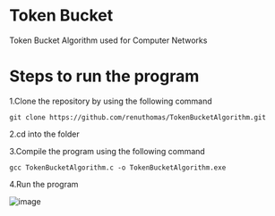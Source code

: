 # Token Bucket
Token Bucket Algorithm used for Computer Networks

# Steps to run the program

1.Clone the repository by using the following command
```
git clone https://github.com/renuthomas/TokenBucketAlgorithm.git
```
2.cd into the folder

3.Compile the program using the following command
```
gcc TokenBucketAlgorithm.c -o TokenBucketAlgorithm.exe
```
4.Run the program

![image](https://github.com/user-attachments/assets/e5f49881-3b60-4b21-a4b2-7fcacf7cc72d)


